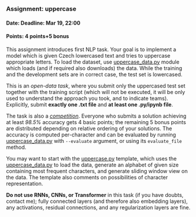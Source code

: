 ### Assignment: uppercase
#### Date: Deadline: Mar 19, 22:00
#### Points: 4 points+5 bonus

This assignment introduces first NLP task. Your goal is to implement a model
which is given Czech lowercased text and tries to uppercase appropriate letters.
To load the dataset, use
[uppercase_data.py](https://github.com/ufal/npfl138/tree/past-2324/labs/03/uppercase_data.py)
module which loads (and if required also downloads) the data. While the training
and the development sets are in correct case, the test set is lowercased.

This is an _open-data task_, where you submit only the uppercased test set
together with the training script (which will not be executed, it will be
only used to understand the approach you took, and to indicate teams).
Explicitly, submit **exactly one .txt file** and **at least one .py/ipynb file**.

The task is also a [_competition_](https://ufal.mff.cuni.cz/courses/npfl138/2324-summer#competitions). Everyone who submits
a solution achieving at least _98.5%_ accuracy gets 4 basic points; the
remaining 5 bonus points are distributed depending on relative ordering of your
solutions. The accuracy is computed per-character and can be evaluated
by running [uppercase_data.py](https://github.com/ufal/npfl138/tree/past-2324/labs/03/uppercase_data.py)
with `--evaluate` argument, or using its `evaluate_file` method.

You may want to start with the
[uppercase.py](https://github.com/ufal/npfl138/tree/past-2324/labs/03/uppercase.py)
template, which uses the
[uppercase_data.py](https://github.com/ufal/npfl138/tree/past-2324/labs/03/uppercase_data.py)
to load the data, generate an alphabet of given size containing most frequent
characters, and generate sliding window view on the data. The template also
comments on possibilities of character representation.

**Do not use RNNs, CNNs, or Transformer** in this task (if you have doubts, contact me);
fully connected layers (and therefore also embedding layers), any activations,
residual connections, and any regularization layers are fine.

